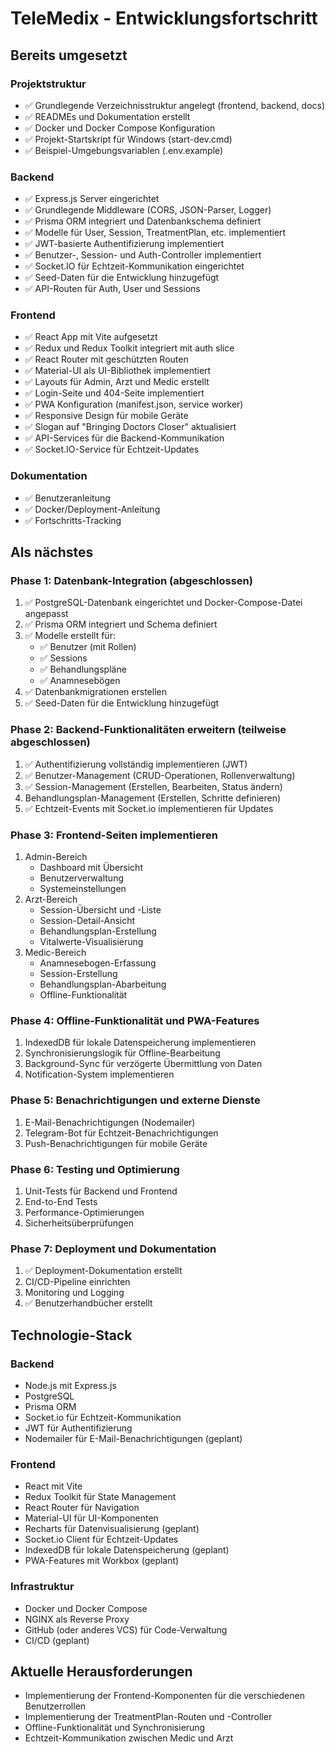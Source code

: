 # TeleMedix - Entwicklungsfortschritt

## Bereits umgesetzt

### Projektstruktur
- ✅ Grundlegende Verzeichnisstruktur angelegt (frontend, backend, docs)
- ✅ READMEs und Dokumentation erstellt
- ✅ Docker und Docker Compose Konfiguration
- ✅ Projekt-Startskript für Windows (start-dev.cmd)
- ✅ Beispiel-Umgebungsvariablen (.env.example)

### Backend
- ✅ Express.js Server eingerichtet
- ✅ Grundlegende Middleware (CORS, JSON-Parser, Logger)
- ✅ Prisma ORM integriert und Datenbankschema definiert
- ✅ Modelle für User, Session, TreatmentPlan, etc. implementiert
- ✅ JWT-basierte Authentifizierung implementiert
- ✅ Benutzer-, Session- und Auth-Controller implementiert
- ✅ Socket.IO für Echtzeit-Kommunikation eingerichtet
- ✅ Seed-Daten für die Entwicklung hinzugefügt
- ✅ API-Routen für Auth, User und Sessions

### Frontend
- ✅ React App mit Vite aufgesetzt
- ✅ Redux und Redux Toolkit integriert mit auth slice
- ✅ React Router mit geschützten Routen
- ✅ Material-UI als UI-Bibliothek implementiert
- ✅ Layouts für Admin, Arzt und Medic erstellt
- ✅ Login-Seite und 404-Seite implementiert
- ✅ PWA Konfiguration (manifest.json, service worker)
- ✅ Responsive Design für mobile Geräte
- ✅ Slogan auf "Bringing Doctors Closer" aktualisiert
- ✅ API-Services für die Backend-Kommunikation
- ✅ Socket.IO-Service für Echtzeit-Updates

### Dokumentation
- ✅ Benutzeranleitung
- ✅ Docker/Deployment-Anleitung
- ✅ Fortschritts-Tracking

## Als nächstes

### Phase 1: Datenbank-Integration (abgeschlossen)
1. ✅ PostgreSQL-Datenbank eingerichtet und Docker-Compose-Datei angepasst
2. ✅ Prisma ORM integriert und Schema definiert
3. ✅ Modelle erstellt für:
   - ✅ Benutzer (mit Rollen)
   - ✅ Sessions
   - ✅ Behandlungspläne
   - ✅ Anamnesebögen
4. ✅ Datenbankmigrationen erstellen
5. ✅ Seed-Daten für die Entwicklung hinzugefügt

### Phase 2: Backend-Funktionalitäten erweitern (teilweise abgeschlossen)
1. ✅ Authentifizierung vollständig implementieren (JWT)
2. ✅ Benutzer-Management (CRUD-Operationen, Rollenverwaltung)
3. ✅ Session-Management (Erstellen, Bearbeiten, Status ändern)
4. Behandlungsplan-Management (Erstellen, Schritte definieren)
5. ✅ Echtzeit-Events mit Socket.io implementieren für Updates

### Phase 3: Frontend-Seiten implementieren
1. Admin-Bereich
   - Dashboard mit Übersicht
   - Benutzerverwaltung
   - Systemeinstellungen
2. Arzt-Bereich
   - Session-Übersicht und -Liste
   - Session-Detail-Ansicht
   - Behandlungsplan-Erstellung
   - Vitalwerte-Visualisierung
3. Medic-Bereich
   - Anamnesebogen-Erfassung
   - Session-Erstellung
   - Behandlungsplan-Abarbeitung
   - Offline-Funktionalität

### Phase 4: Offline-Funktionalität und PWA-Features
1. IndexedDB für lokale Datenspeicherung implementieren
2. Synchronisierungslogik für Offline-Bearbeitung
3. Background-Sync für verzögerte Übermittlung von Daten
4. Notification-System implementieren

### Phase 5: Benachrichtigungen und externe Dienste
1. E-Mail-Benachrichtigungen (Nodemailer)
2. Telegram-Bot für Echtzeit-Benachrichtigungen
3. Push-Benachrichtigungen für mobile Geräte

### Phase 6: Testing und Optimierung
1. Unit-Tests für Backend und Frontend
2. End-to-End Tests
3. Performance-Optimierungen
4. Sicherheitsüberprüfungen

### Phase 7: Deployment und Dokumentation
1. ✅ Deployment-Dokumentation erstellt
2. CI/CD-Pipeline einrichten
3. Monitoring und Logging
4. ✅ Benutzerhandbücher erstellt

## Technologie-Stack

### Backend
- Node.js mit Express.js
- PostgreSQL
- Prisma ORM
- Socket.io für Echtzeit-Kommunikation
- JWT für Authentifizierung
- Nodemailer für E-Mail-Benachrichtigungen (geplant)

### Frontend
- React mit Vite
- Redux Toolkit für State Management
- React Router für Navigation
- Material-UI für UI-Komponenten
- Recharts für Datenvisualisierung (geplant)
- Socket.io Client für Echtzeit-Updates
- IndexedDB für lokale Datenspeicherung (geplant)
- PWA-Features mit Workbox (geplant)

### Infrastruktur
- Docker und Docker Compose
- NGINX als Reverse Proxy
- GitHub (oder anderes VCS) für Code-Verwaltung
- CI/CD (geplant)

## Aktuelle Herausforderungen
- Implementierung der Frontend-Komponenten für die verschiedenen Benutzerrollen
- Implementierung der TreatmentPlan-Routen und -Controller
- Offline-Funktionalität und Synchronisierung
- Echtzeit-Kommunikation zwischen Medic und Arzt 